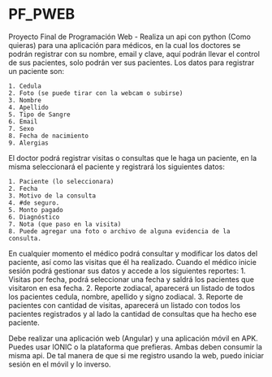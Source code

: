 # PF_PWEB
Proyecto Final de Programación Web - 
Realiza un api con python (Como quieras) para una aplicación para médicos, en la cual
los doctores se podrán registrar con su nombre, email y clave, aquí podrán llevar el
control de sus pacientes, solo podrán ver sus pacientes. Los datos para registrar un
paciente son:

    1. Cedula
    2. Foto (se puede tirar con la webcam o subirse)
    3. Nombre
    4. Apellido
    5. Tipo de Sangre
    6. Email
    7. Sexo
    8. Fecha de nacimiento
    9. Alergias
El doctor podrá registrar visitas o consultas que le haga un paciente, en la misma
seleccionará el paciente y registrará los siguientes datos:

    1. Paciente (lo seleccionara)
    2. Fecha
    3. Motivo de la consulta
    4. #de seguro.
    5. Monto pagado
    6. Diagnóstico
    7. Nota (que paso en la visita)
    8. Puede agregar una foto o archivo de alguna evidencia de la consulta.

En cualquier momento el médico podrá consultar y modificar los datos del paciente, así
como las visitas que él ha realizado.
Cuando el médico inicie sesión podrá gestionar sus datos y accede a los siguientes
reportes:
    1. Visitas por fecha, podrá seleccionar una fecha y saldrá los pacientes que
    visitaron en esa fecha.
    2. Reporte zodiacal, aparecerá un listado de todos los pacientes cedula, nombre,
    apellido y signo zodiacal.
    3. Reporte de pacientes con cantidad de visitas, aparecerá un listado con todos
    los pacientes registrados y al lado la cantidad de consultas que ha hecho ese
    paciente.

Debe realizar una aplicación web (Angular) y una aplicación móvil en APK. Puedes usar
IONIC o la plataforma que prefieras. Ambas deben consumir la misma api. De tal
manera de que si me registro usando la web, puedo iniciar sesión en el móvil y lo
inverso.
